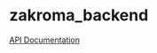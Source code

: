 # zakroma_backend

[API Documentation](https://docs.google.com/document/d/1jTQxYC2QllOUlGMVVrhXU9AISpmmWUzvR0CzPni5idc/edit?usp=sharing)